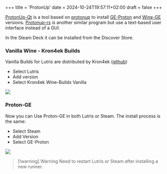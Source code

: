 +++
title = 'ProtonUp'
date = 2024-10-24T19:57:11+02:00
draft = false
+++

[ProtonUp-Qt](https://github.com/DavidoTek/ProtonUp-Qt) is a tool based on [protonup](https://github.com/AUNaseef/protonup) to install [GE-Proton](https://github.com/GloriousEggroll/proton-ge-custom) and [Wine-GE](https://github.com/GloriousEggroll/wine-ge-custom) versions. [Protonup-rs](https://github.com/auyer/Protonup-rs) is another similar program but use a text-based user interface instead of a GUI.

In the Steam Deck it can be installed from the Discover Store.

### Vanilla Wine - Kron4ek Builds

Vanilla Builds for Lutris are distributed by Kron4ek ([github](https://github.com/Kron4ek/Wine-Builds))

* Select Lutris
* Add version
* Select Kron4ek Wine-Builds Vanilla

![](https://i.imgur.com/Ns14EDG.png)


### Proton-GE
Now you can Use Proton-GE in both Lutris or Steam. The install process is the same:

* Select Steam
* Add Version
* Select GE-Proton

![](https://i.imgur.com/cgOM6m5.png)

> [!warning] Warning
> Need to restart Lutris or Steam after installing a new runner.


